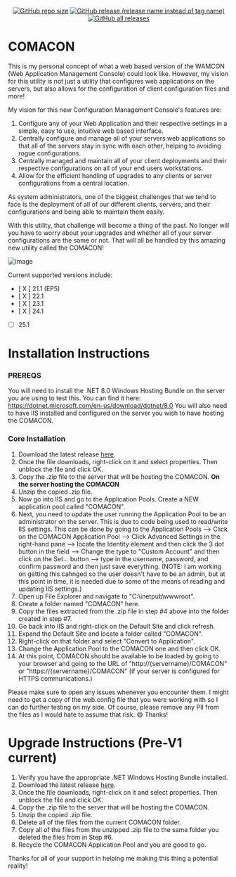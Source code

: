 <div align="center">

[![GitHub repo size](https://img.shields.io/github/repo-size/rlwakefield/CoMaCon?style=flat-square)](#)
[![GitHub release (release name instead of tag name)](https://img.shields.io/github/v/release/rlwakefield/CoMaCon?style=flat-square)](https://github.com/rlwakefield/CoMaCon/releases/latest)
[![GitHub all releases](https://img.shields.io/github/downloads/rlwakefield/CoMaCon/total?style=flat-square)](https://github.com/rlwakefield/CoMaCon/releases/)

</div>

# COMACON
This is my personal concept of what a web based version of the WAMCON (Web Application Management Console) could look like. However, my vision for this utility is not just a utility that configures web applications on the servers, but also allows for the configuration of client configuration files and more!

My vision for this new Configuration Management Console's features are:

1. Configure any of your Web Application and their respective settings in a simple, easy to use, intuitive web based interface.
2. Centrally configure and manage all of your servers web applications so that all of the servers stay in sync with each other, helping to avoiding rogue configurations.
3. Centrally managed and maintain all of your client deployments and their respective configurations on all of your end users workstations.
4. Allow for the efficient handling of upgrades to any clients or server configurations from a central location.

As system administrators, one of the biggest challenges that we tend to face is the deployment of all of our different clients, servers, and their configurations and being able to maintain them easily.

With this utility, that challenge will become a thing of the past. No longer will you have to worry about your upgrades and whether all of your server configurations are the same or not. That will all be handled by this amazing new utility called the COMACON!

![image](https://github.com/rlwakefield/COMACON-MVC/assets/33588807/cc7c6524-2926-4b2b-bcb9-c2875a62c9ce)

Current supported versions include:
- [ X ] 21.1 (EP5)
- [ X ] 22.1
- [ X ] 23.1
- [ X ] 24.1
- [  ] 25.1


# Installation Instructions
### PREREQS
You will need to install the .NET 8.0 Windows Hosting Bundle on the server you are using to test this. You can find it here: https://dotnet.microsoft.com/en-us/download/dotnet/8.0
You will also need to have IIS installed and configured on the server you wish to have hosting the COMACON.

### Core Installation
1. Download the latest release [here](https://github.com/rlwakefield/CoMaCon/releases).
2. Once the file downloads, right-click on it and select properties. Then unblock the file and click OK.
3. Copy the .zip file to the server that will be hosting the COMACON.
**On the server hosting the COMACON**
4. Unzip the copied .zip file.
5. Now go into IIS and go to the Application Pools. Create a NEW application pool called "COMACON".
6. Next, you need to update the user running the Application Pool to be an administrator on the server. This is due to code being used to read/write IIS settings. This can be done by going to the Application Pools --> Click on the COMACON Application Pool --> Click Advanced Settings in the right-hand pane --> locate the Identity element and then click the 3 dot button in the field --> Change the type to "Custom Account" and then click on the Set... button --> type in the username, password, and confirm password and then just save everything. (NOTE: I am working on getting this cahnged so the user doesn't have to be an admin, but at this point in time, it is needed due to some of the means of reading and updating IIS settings.)
7. Open up File Explorer and navigate to "C:\inetpub\wwwroot".
8. Create a folder named "COMACON" here.
9. Copy the files extracted from the .zip file in step #4 above into the folder created in step #7.
10. Go back into IIS and right-click on the Default Site and click refresh.
11. Expand the Default Site and locate a folder called "COMACON".
12. Right-click on that folder and select "Convert to Application".
13. Change the Application Pool to the COMACON one and then click OK.
14. At this point, COMACON should be available to be loaded by going to your browser and going to the URL of "http://{servername}/COMACON" or "https://{servername}/COMACON" (if your server is configured for HTTPS communications.)

Please make sure to open any issues whenever you encounter them. I might need to get a copy of the web.config file that you were working with so I can do further testing on my side. Of course, please remove any PII from the files as I would hate to assume that risk. 😄 Thanks!


# Upgrade Instructions (Pre-V1 current)
1. Verify you have the appropriate .NET Windows Hosting Bundle installed.
2. Download the latest release [here](https://github.com/rlwakefield/CoMaCon/releases).
3. Once the file downloads, right-click on it and select properties. Then unblock the file and click OK.
4. Copy the .zip file to the server that will be hosting the COMACON.
5. Unzip the copied .zip file.
6. Delete all of the files from the current COMACON folder.
7. Copy all of the files from the unzipped .zip file to the same folder you deleted the files from in Step #6.
8. Recycle the COMACON Application Pool and you are good to go.


Thanks for all of your support in helping me making this thing a potential reality!
